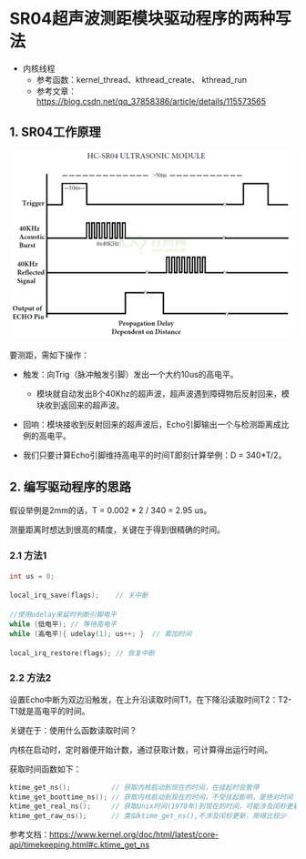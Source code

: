 # SR04超声波测距模块驱动程序的两种写法

* 内核线程
  * 参考函数：kernel_thread、kthread_create、 kthread_run
  * 参考文章：https://blog.csdn.net/qq_37858386/article/details/115573565



## 1. SR04工作原理

![image-20211223183302503](pic/01_sr04_sch.png)

要测距，需如下操作：

* 触发：向Trig（脉冲触发引脚）发出一个大约10us的高电平。
  * 模块就自动发出8个40Khz的超声波，超声波遇到障碍物后反射回来，模块收到返回来的超声波。

* 回响：模块接收到反射回来的超声波后，Echo引脚输出一个与检测距离成比例的高电平。
* 我们只要计算Echo引脚维持高电平的时间T即刻计算举例：D = 340*T/2。



## 2. 编写驱动程序的思路

假设举例是2mm的话，T = 0.002 * 2  / 340 = 2.95 us。

测量距离时想达到很高的精度，关键在于得到很精确的时间。



### 2.1 方法1

```c
int us = 0;

local_irq_save(flags);    // 关中断

//使用udelay来延时判断引脚电平
while (低电平); // 等待高电平
while (高电平){ udelay(1); us++; }  // 累加时间

local_irq_restore(flags); // 恢复中断
```





### 2.2 方法2

设置Echo中断为双边沿触发，在上升沿读取时间T1，在下降沿读取时间T2：T2-T1就是高电平的时间。

关键在于：使用什么函数读取时间？



内核在启动时，定时器便开始计数，通过获取计数，可计算得出运行时间。

获取时间函数如下：

```c
ktime_get_ns();          // 获取内核启动到现在的时间，在挂起时会暂停
ktime_get_boottime_ns(); // 获取内核启动到现在的时间，不受挂起影响，是绝对时间
ktime_get_real_ns();     // 获取Unix时间(1970年)到现在的时间，可能涉及闰秒更新，用得比较少
ktime_get_raw_ns();      // 类似ktime_get_ns(),不涉及闰秒更新，用得比较少
```



参考文档：https://www.kernel.org/doc/html/latest/core-api/timekeeping.html#c.ktime_get_ns
